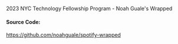 2023 NYC Technology Fellowship Program - Noah Guale's Wrapped

#### Source Code:
https://github.com/noahguale/spotify-wrapped